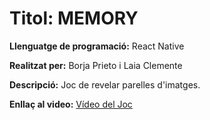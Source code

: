 # Titol: MEMORY

**Llenguatge de programació:** React Native

**Realitzat per:** Borja Prieto i Laia Clemente

**Descripció:**
Joc de revelar parelles d'imatges.

**Enllaç al video:** [Vídeo del Joc](https://youtu.be/EtpK6c9yezk)
